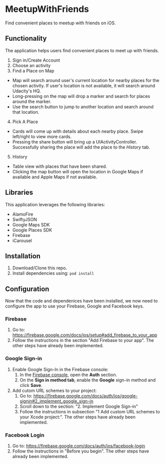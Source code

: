 # MeetupWithFriends
Find convenient places to meetup with friends on iOS.

## Functionality
The application helps users find convenient places to meet up with friends.

1. Sign in/Create Account
2. Choose an activity
3. Find a Place on Map
  * Map will search around user's current location for nearby places for the chosen 
  activity. If user's location is not available, it will search around Udacity's HQ.
  * Long-pressing on the map will drop a marker and search for places around the marker.
  * Use the search button to jump to another location and search around that location.
4. Pick A Place
  * Cards will come up with details about each nearby place. Swipe left/right to 
  view more cards.
  * Pressing the share button will bring up a UIActivityController.  Successfully
  sharing the place will add the place to the *History* tab.
5. History
  * Table view with places that have been shared.
  * Clicking the map button will open the location in Google Maps if available 
  and Apple Maps if not available.

## Libraries
This application leverages the following libraries:
* AlamoFire
* SwiftyJSON
* Google Maps SDK
* Google Places SDK
* Firebase
* iCarousel

## Installation
1. Download/Clone this repo.
2. Install dependencies using: `pod install`

## Configuration
Now that the code and dependenices have been installed, we now need to configure the app to use your Firebase, Google and Facebook keys.

### Firebase
1. Go to: https://firebase.google.com/docs/ios/setup#add_firebase_to_your_app
2. Follow the instructions in the section "Add Firebase to your app".  The other steps have already been implemented.

### Google Sign-in
1. Enable Google Sign-In in the Firebase console:
   1. In the [Firebase console](https://console.firebase.google.com), open the **Auth** section.
   2. On the **Sign in method tab**, enable the **Google** sign-in method and click **Save**.
2. Add cutom URL schemes to your project:
   1. Go to: https://firebase.google.com/docs/auth/ios/google-signin#2_implement_google_sign-in
   2. Scroll down to the section: "2. Implement Google Sign-in"
   3. Follow the instructions in subsection "1 Add custom URL schemes to your Xcode project:".  The other steps have already been implemented.

### Facebook Login
1. Go to: https://firebase.google.com/docs/auth/ios/facebook-login
2. Follow the instructions in "Before you begin".  The other steps have already been implemented.

